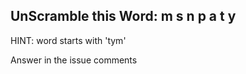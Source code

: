 UnScramble this Word: m s n p a t y
----------

HINT: word starts with 'tym'

Answer in the issue comments
